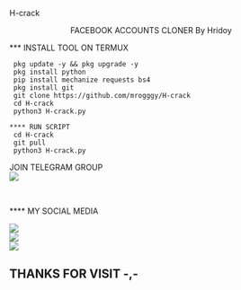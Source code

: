  H-crack
 </br>
<p align="center">
      FACEBOOK ACCOUNTS CLONER
 By Hridoy
</p>

*** INSTALL TOOL ON TERMUX
```
 pkg update -y && pkg upgrade -y
 pkg install python
 pip install mechanize requests bs4
 pkg install git
 git clone https://github.com/mrogggy/H-crack
 cd H-crack
 python3 H-crack.py

```
```
**** RUN SCRIPT
 cd H-crack
 git pull
 python3 H-crack.py

```

 JOIN TELEGRAM GROUP <br>
[![](https://img.shields.io/badge/Telegram-black?logo=Telegram&logoColor=blue&labelColor=black)](https://t.me/ogggy69)

<br>

**** MY SOCIAL MEDIA

[![](https://img.shields.io/badge/Github-black?logo=Github&logoColor=red&labelColor=black)](https://github.com/mrogggy) <br>
[![](https://img.shields.io/badge/Facebook-black?logo=Facebook&logoColor=red&labelColor=black)](https://www.facebook.com/hridoybhaiaaa) <br>
[![](https://img.shields.io/badge/Instagram-black?logo=Instagram&logoColor=red&labelColor=black)](https://www.instagram.com/mr_oggy.69) <br>


<h2> THANKS FOR VISIT -,- <h2\>

